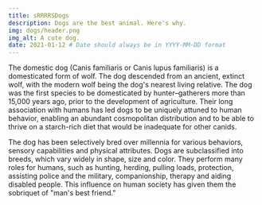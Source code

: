 ```yaml
---
title: sRRRRSDogs
description: Dogs are the best animal. Here's why.
img: dogs/header.png
img_alt: A cute dog.
date: 2021-01-12 # Date should always be in YYYY-MM-DD format
---
```


The domestic dog (Canis familiaris or Canis lupus familiaris) is a domesticated form of wolf. The dog descended from an ancient, extinct wolf, with the modern wolf being the dog's nearest living relative. The dog was the first species to be domesticated by hunter–gatherers more than 15,000 years ago, prior to the development of agriculture. Their long association with humans has led dogs to be uniquely attuned to human behavior, enabling an abundant cosmopolitan distribution and to be able to thrive on a starch-rich diet that would be inadequate for other canids.

The dog has been selectively bred over millennia for various behaviors, sensory capabilities and physical attributes. Dogs are subclassified into breeds, which vary widely in shape, size and color. They perform many roles for humans, such as hunting, herding, pulling loads, protection, assisting police and the military, companionship, therapy and aiding disabled people. This influence on human society has given them the sobriquet of "man's best friend." 